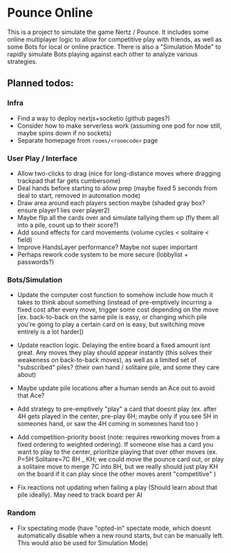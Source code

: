 # Pounce Online

This is a project to simulate the game Nertz / Pounce. It includes some online multiplayer logic to allow for competitive play with friends, as well as some Bots for local or online practice. There is also a "Simulation Mode" to rapidly simulate Bots playing against each other to analyze various strategies.

## Planned todos:

### Infra

- Find a way to deploy nextjs+socketio (github pages?)
- Consider how to make serverless work (assuming one pod for now still, maybe spins down if no sockets)
- Separate homepage from `rooms/<roomcode>` page

### User Play / Interface

- Allow two-clicks to drag (nice for long-distance moves where dragging trackpad that far gets cumbersome)
- Deal hands before starting to allow prep (maybe fixed 5 seconds from deal to start, removed in automation mode)
- Draw area around each players section maybe (shaded gray box? ensure player1 lies over player2)
- Maybe flip all the cards over and simulate tallying them up (fly them all into a pile, count up to their score?)
- Add sound effects for card movements (volume cycles < solitaire < field)
- Improve HandsLayer performance? Maybe not super important
- Perhaps rework code system to be more secure (lobbylist + passwords?)

### Bots/Simulation

- Update the computer cost function to somehow include how much it takes to think about something (instead of pre-emptively incurring a fixed cost after every move, trigger some cost depending on the move [ex. back-to-back on the same pile is easy, or changing which pile you're going to play a certain card on is easy, but switching move entirely is a lot harder])

- Update reaction logic. Delaying the entire board a fixed amount isnt great. Any moves they play should appear instantly (this solves their weakeness on back-to-back moves), as well as a limited set of "subscribed" piles? (their own hand / solitaire pile, and some they care about)

- Maybe update pile locations after a human sends an Ace out to avoid that Ace?

- Add strategy to pre-emptively "play" a card that doesnt play (ex. after 4H gets played in the center, pre-play 6H; maybe only if you see 5H in someones hand, or saw the 4H coming in someones hand too )

- Add competition-priority boost (note: requires reworking moves from a fixed ordering to weighted ordering). If someone else has a card you want to play to the center, prioritize playing that over other moves (ex. P=5H Solitaire=7C 8H \_ KH; we could move the pounce card out, or play a solitaire move to merge 7C into 8H, but we really should just play KH on the board if it can play since the other moves arent "competitive" )

- Fix reactions not updating when failing a play (Should learn about that pile ideally). May need to track board per AI

### Random

- Fix spectating mode (have "opted-in" spectate mode, which doesnt automatically disable when a new round starts, but can be manually left. This would also be used for Simulation Mode)
